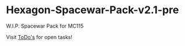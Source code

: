 # Hexagon-Spacewar-Pack-v2.1-pre
W.I.P. Spacewar Pack for MC115

Visit [ToDo's](ToDo's.md) for open tasks!
